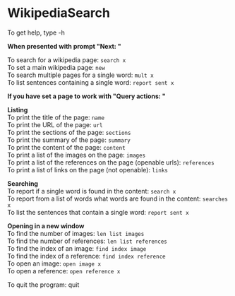 # WikipediaSearch

To get help, type -h<br/>

**When presented with prompt "Next: "**<br/>

To search for a wikipedia page: `search x`<br/>
To set a main wikipedia page: `new`<br/>
To search multiple pages for a single word: `mult x`<br/>
To list sentences containing a single word: `report sent x`<br/>

**If you have set a page to work with "Query actions: "**<br/>

**Listing**<br/>
To print the title of the page: `name`<br/>
To print the URL of the page: `url`<br/>
To print the sections of the page: `sections`<br/>
To print the summary of the page: `summary`<br/>
To print the content of the page: `content`<br/>
To print a list of the images on the page: `images`<br/>
To print a list of the references on the page (openable urls): `references`<br/>
To print a list of links on the page (not openable): `links`<br/>

**Searching**<br/>
To report if a single word is found in the content: `search x`<br/>
To report from a list of words what words are found in the content: `searches x`<br/>
To list the sentences that contain a single word: `report sent x`<br/>

**Opening in a new window**<br/>
To find the number of images: `len list images`<br/>
To find the number of references: `len list references`<br/>
To find the index of an image: `find index image`<br/>
To find the index of a reference: `find index reference`<br/>
To open an image: `open image x`<br/>
To open a reference: `open reference x`<br/>


To quit the program: quit
